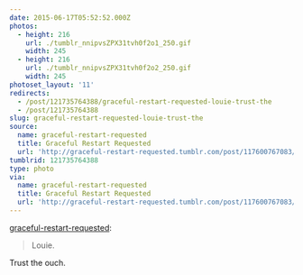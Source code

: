 ```yaml
---
date: 2015-06-17T05:52:52.000Z
photos:
  - height: 216
    url: ./tumblr_nnipvsZPX31tvh0f2o1_250.gif
    width: 245
  - height: 216
    url: ./tumblr_nnipvsZPX31tvh0f2o2_250.gif
    width: 245
photoset_layout: '11'
redirects:
  - /post/121735764388/graceful-restart-requested-louie-trust-the
  - /post/121735764388
slug: graceful-restart-requested-louie-trust-the
source:
  name: graceful-restart-requested
  title: Graceful Restart Requested
  url: 'http://graceful-restart-requested.tumblr.com/post/117600767083/louie'
tumblrid: 121735764388
type: photo
via:
  name: graceful-restart-requested
  title: Graceful Restart Requested
  url: 'http://graceful-restart-requested.tumblr.com/post/117600767083/louie'
---
```

<p><a href="http://graceful-restart-requested.tumblr.com/post/117600767083/louie" class="tumblr_blog">graceful-restart-requested</a>:</p>

<blockquote><p>Louie.</p></blockquote>

<p>Trust the ouch.</p>
